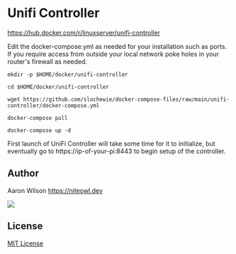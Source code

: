 # Unifi Controller
https://hub.docker.com/r/linuxserver/unifi-controller

Edit the docker-compose.yml as needed for your installation such as ports. If you require access from outside your local network poke holes in your router's firewall as needed.

```
mkdir -p $HOME/docker/unifi-controller
```
```
cd $HOME/docker/unifi-controller
```
```
wget https://github.com/slochewie/docker-compose-files/raw/main/unifi-controller/docker-compose.yml
```
```
docker-compose pull
```
```
docker-compose up -d
```

First launch of UniFi Controller will take some time for it to initialize, but eventually go to https://ip-of-your-pi:8443 to begin setup of the controller.



## Author

Aaron Wilson <https://niteowl.dev>

[![](https://cdn.buymeacoffee.com/buttons/default-blue.png)](https://www.buymeacoffee.com/slochewie)

## License

[MIT License](./LICENSE)
